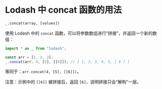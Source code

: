 # Lodash 中 concat 函数的用法

```txt
_.concat(array, [values])
```

使用 Lodash 中的 `concat` 函数，可以将参数数组进行“拼接”，并返回一个新的数组：

```js
import * as _ from "lodash";

const arr = [1, 2, 3];
_.concat(arr, 4, [5], [[6]]); // [ 1, 2, 3, 4, 5, [ 6 ] ]
```

等同于：`arr.concat(4, [5], [[6]])`。

注意：示例中的 `[[6]]` 被拼接后，返回 `[6]`，说明拼接只会“解构”一层。
